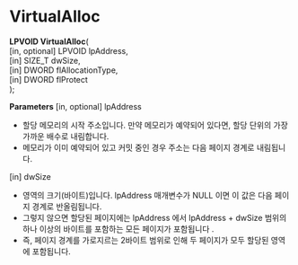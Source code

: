 # VirtualAlloc

__LPVOID VirtualAlloc__(   
   [in, optional] LPVOID lpAddress,   
   [in]           SIZE_T dwSize,   
   [in]           DWORD  flAllocationType,   
   [in]           DWORD  flProtect                                                                                                      
);                                             
                                                                                                   
__Parameters__
[in, optional] lpAddress   

* 할당 메모리의 시작 주소입니다. 만약 메모리가 예약되어 있다면, 할당 단위의 가장 가까운 배수로 내림합니다.   
* 메모리가 이미 예약되어 있고 커밋 중인 경우 주소는 다음 페이지 경계로 내림됩니다.   

[in] dwSize   

* 영역의 크기(바이트)입니다. lpAddress 매개변수가 NULL 이면 이 값은 다음 페이지 경계로 반올림됩니다.    
* 그렇지 않으면 할당된 페이지에는 lpAddress 에서 lpAddress + dwSize 범위의 하나 이상의 바이트를 포함하는 모든 페이지가 포함됩니다 .   
* 즉, 페이지 경계를 가로지르는 2바이트 범위로 인해 두 페이지가 모두 할당된 영역에 포함됩니다.   
